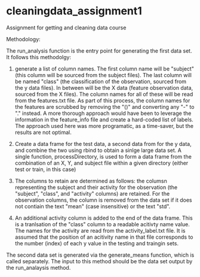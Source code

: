 cleaningdata_assignment1
========================

Assignment for getting and cleaning data course

Methodology:

The run_analysis function is the entry point for generating the first data set. It follows this methodolgy:

1. generate a list of column names. The first column name will be "subject" (this column will be sourced from the subject files). The last column will be named "class" (the classification of the observation, sourced from the y data files). In between will be the X data (feature observation data, sourced from the X files). The column names for all of these will be read from the features.txt file. As part of this process, the column names for the features are scrubbed by removing the "()" and converting any "-" to "." instead. A more thorough approach would have been to leverage the information in the feature_info file and create a hard-coded list of labels. The approach used here was more programatic, as a time-saver, but the results are not optimal.

2. Create a data frame for the test data, a second data from for the y data, and combine the two using rbind to obtain a sinlge large data set. A single function, processDirectory, is used to form a data frame from the combination of an X, Y, and subject file within a given directory (either test or train, in this case)

3. The columns to retain are determined as follows: the columsn representing the subject and their activity for the observation (the "subject", "class", and "activity" columns) are retained. For the observation columns, the column is removed from the data set if it does not contiain the text "mean" (case insensitive) or the text "std".

4. An additional activity column is added to the end of the data frame. This is a tranlsation of the "class" column to a readable acitivty name value. The names for the activity are read from the activity_label.txt file. It is assumed that the position of an acitivity name in that file corresponds to the number (index) of each y value in the testing and traingin sets.


The second data set is generated via the generate_means function, which is called separately. The input to this method should be the data set output by the run_analaysis method.
